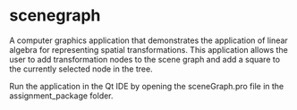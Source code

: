 # scenegraph
A computer graphics application that demonstrates the application of linear algebra for representing spatial transformations. This application allows the user to add transformation nodes to the scene graph and add a square to the currently selected node in the tree.

Run the application in the Qt IDE by opening the sceneGraph.pro file in the assignment_package folder.

